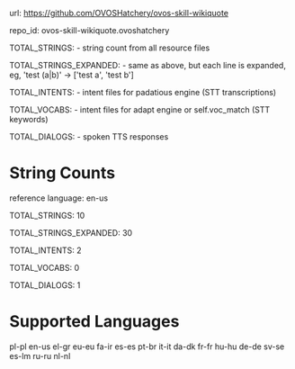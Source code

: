 
url: https://github.com/OVOSHatchery/ovos-skill-wikiquote

repo_id: ovos-skill-wikiquote.ovoshatchery

TOTAL_STRINGS:  - string count from all resource files

TOTAL_STRINGS_EXPANDED: - same as above, but each line is expanded, eg, 'test (a|b)' -> ['test a', 'test b']

TOTAL_INTENTS: - intent files for padatious engine (STT transcriptions)

TOTAL_VOCABS: - intent files for adapt engine or self.voc_match (STT keywords)

TOTAL_DIALOGS: - spoken TTS responses


# String Counts

reference language: en-us

TOTAL_STRINGS: 10  

TOTAL_STRINGS_EXPANDED: 30  

TOTAL_INTENTS: 2  

TOTAL_VOCABS: 0  

TOTAL_DIALOGS: 1  

# Supported Languages

pl-pl
en-us
el-gr
eu-eu
fa-ir
es-es
pt-br
it-it
da-dk
fr-fr
hu-hu
de-de
sv-se
es-lm
ru-ru
nl-nl
